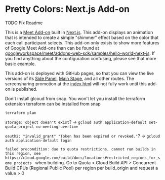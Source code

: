 # Pretty Colors: Next.js Add-on

TODO Fix Readme

This is a [Meet Add-on](https://developers.google.com/meet/add-ons/guides/overview) built in [Next.js](https://nextjs.org/). This add-on displays an animation that is intended to create a simple "shimmer" effect based on the color that each call participant selects. This add-on only exists to show more features of Google Meet Add-ons than can be found at [googleworkspace/meet/addons-web-sdk/samples/hello-world-next-js](https://github.com/googleworkspace/meet/tree/main/addons-web-sdk/samples/hello-world-next-js). If you find anything about the configuration confusing, please see that more basic example.

This add-on is deployed with GitHub pages, so that you can view the live versions of its [Side Panel](https://googleworkspace.github.io/meet/animation-next-js/sidepanel), [Main Stage](https://googleworkspace.github.io/meet/animation-next-js/mainstage), and all other routes. The screensharing promotion at the [index.html](https://googleworkspace.github.io/meet/animation-next-js/) will not fully work until this add-on is published.

Don't install glcoud from snap. You won't let you install the terraform extension
terraform can be installed from snap


`terraform plan`

`storage: object doesn't exist`? -> `gcloud auth application-default set-quota-project no-meeting-overtime`

`oauth2: "invalid_grant" "Token has been expired or revoked."`? -> `gcloud auth application-default login`

`failed precondition: due to quota restrictions, cannot run builds in this region, see https://cloud.google.com/build/docs/locations#restricted_regions_for_some_projects ` when building. Go to Quota > Cloud Build API > Concurrent Build CPUs (Regional Public Pool) per region per build_origin and request a value > 0
